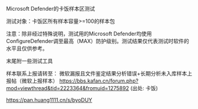 Microsoft Defender的卡饭样本区测试

测试对象：卡饭区所有样本容量>=100的样本包

注意：除非经过特殊说明，测试用的Microsoft Defender均使用ConfigureDefender调至最高（MAX）防护级别。测试结果仅代表测试时软件的水平且仅供参考。

末尾附一些测试工具

样本联系上报请转至：
微软漏报且文件鉴定结果分析错误+长期分析未入库样本上报帖（微软上报样本）
https://bbs.kafan.cn/forum.php?mod=viewthread&tid=2223364&fromuid=1275892
(出处: 卡饭)


https://pan.huang1111.cn/s/byoDUY

